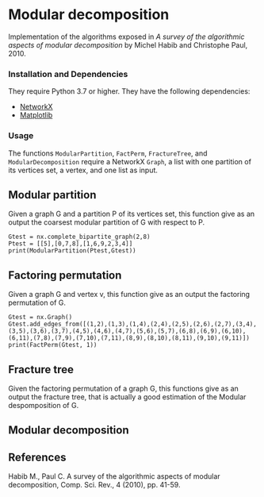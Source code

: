 # Modular decomposition

Implementation of the algorithms exposed in *A survey of the algorithmic aspects of modular decomposition* by Michel Habib and Christophe Paul, 2010.

### Installation and Dependencies

They require Python 3.7 or higher. They have the following dependencies:

- [NetworkX](https://networkx.org/)
- [Matplotlib](https://matplotlib.org/)

### Usage

The functions `ModularPartition`, `FactPerm`, `FractureTree`, and `ModularDecomposition` require a NetworkX `Graph`, a list with one partition of its vertices set, a vertex, and one list as input.

## Modular partition

Given a graph G and a partition P of its vertices set, this function give as an output the coarsest modular partition of G with respect to P.

```
Gtest = nx.complete_bipartite_graph(2,8)
Ptest = [[5],[0,7,8],[1,6,9,2,3,4]]
print(ModularPartition(Ptest,Gtest))
```
## Factoring permutation

Given a graph G and vertex v, this function give as an output the factoring permutation of G.

```
Gtest = nx.Graph()
Gtest.add_edges_from([(1,2),(1,3),(1,4),(2,4),(2,5),(2,6),(2,7),(3,4),(3,5),(3,6),(3,7),(4,5),(4,6),(4,7),(5,6),(5,7),(6,8),(6,9),(6,10),(6,11),(7,8),(7,9),(7,10),(7,11),(8,9),(8,10),(8,11),(9,10),(9,11)])
print(FactPerm(Gtest, 1))
```

## Fracture tree

Given the factoring permutation of a graph G, this functions give as an output the fracture tree, that is actually a good estimation of the Modular despomposition of G.

## Modular decomposition

## References

Habib M., Paul C. A survey of the algorithmic aspects of modular decomposition, Comp. Sci. Rev., 4 (2010), pp. 41-59.
